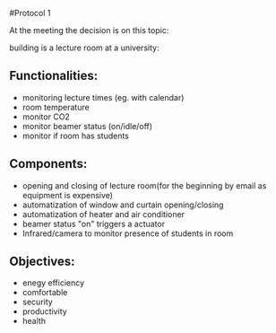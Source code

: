 #Protocol 1

At the meeting the decision is on this topic:

building is a lecture room  at a university:

## Functionalities:
- monitoring lecture times (eg. with calendar)
- room temperature 
- monitor CO2
- monitor beamer status (on/idle/off)
- monitor if room has students

## Components:
- opening and closing of lecture room(for the beginning by email as equipment is expensive)
- automatization of window and curtain opening/closing 
- automatization of heater and air conditioner
- beamer status \"on\" triggers a actuator
- Infrared/camera to monitor presence of students in room

## Objectives:
- enegy efficiency
- comfortable
- security
- productivity
- health

